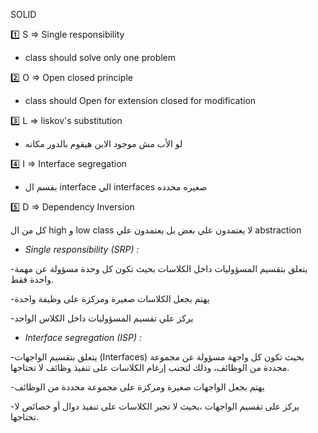 SOLID

1️⃣ S => Single responsibility 
- class should solve only one problem
  
2️⃣ O => Open closed principle 
- class should Open for extension closed for modification
 
3️⃣ L => liskov's substitution
- لو الأب  مش موجود الابن هيقوم بالدور مكانه

4️⃣ I => Interface segregation 
- بقسم ال interface الي interfaces صغيره محدده

5️⃣ D => Dependency Inversion

كل من ال high و low class لا يعتمدون علي بعض بل يعتمدون علي abstraction


- *Single responsibility (SRP) :*

-يتعلق بتقسيم المسؤوليات داخل الكلاسات بحيث تكون كل وحدة مسؤولة عن مهمة واحدة فقط.

-يهتم بجعل الكلاسات صغيرة ومركزة على وظيفة واحدة

-يركز علي تقسيم المسؤوليات داخل الكلاس الواحد
- *Interface segregation  (ISP) :*

-يتعلق بتقسيم الواجهات (Interfaces) بحيث تكون كل واجهة مسؤولة عن مجموعة محددة من الوظائف، وذلك لتجنب إرغام الكلاسات على تنفيذ وظائف لا تحتاجها.

-يهتم بجعل الواجهات صغيرة ومركزة على مجموعة محددة من الوظائف

-يركز على تقسيم الواجهات ،بحيث لا تجبر الكلاسات على تنفيذ دوال أو خصائص لا تحتاجها.
